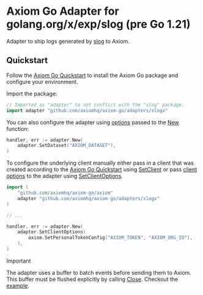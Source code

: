 # Axiom Go Adapter for golang.org/x/exp/slog (pre Go 1.21)

Adapter to ship logs generated by
[slog](https://pkg.go.dev/golang.org/x/exp/slog) to Axiom.

## Quickstart

Follow the [Axiom Go Quickstart](https://github.com/axiomhq/axiom-go#quickstart)
to install the Axiom Go package and configure your environment.

Import the package:

```go
// Imported as "adapter" to not conflict with the "slog" package.
import adapter "github.com/axiomhq/axiom-go/adapters/slogx"
```

You can also configure the adapter using [options](https://pkg.go.dev/github.com/axiomhq/axiom-go/adapters/slogx#Option)
passed to the [New](https://pkg.go.dev/github.com/axiomhq/axiom-go/adapters/slogx#New)
function:

```go
handler, err := adapter.New(
    adapter.SetDataset("AXIOM_DATASET"),
)
```

To configure the underlying client manually either pass in a client that was
created according to the [Axiom Go Quickstart](https://github.com/axiomhq/axiom-go#quickstart)
using [SetClient](https://pkg.go.dev/github.com/axiomhq/axiom-go/adapters/slogx#SetClient)
or pass [client options](https://pkg.go.dev/github.com/axiomhq/axiom-go/axiom#Option)
to the adapter using [SetClientOptions](https://pkg.go.dev/github.com/axiomhq/axiom-go/adapters/slogx#SetClientOptions).

```go
import (
    "github.com/axiomhq/axiom-go/axiom"
    adapter "github.com/axiomhq/axiom-go/adapters/slogx"
)

// ...

handler, err := adapter.New(
    adapter.SetClientOptions(
        axiom.SetPersonalTokenConfig("AXIOM_TOKEN", "AXIOM_ORG_ID"),
    ),
)
```

> [!IMPORTANT]
> The adapter uses a buffer to batch events before sending them to Axiom. This
> buffer must be flushed explicitly by calling
> [Close](https://pkg.go.dev/github.com/axiomhq/axiom-go/adapters/slogx#Handler.Close).
> Checkout the [example](../../examples/slogx/main.go).
